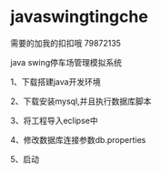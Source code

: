 # javaswingtingche
需要的加我的扣扣哦
79872135

java swing停车场管理模拟系统

1、下载搭建java开发环境

2、下载安装mysql,并且执行数据库脚本

3、将工程导入eclipse中

4、修改数据库连接参数db.properties

5、启动

 
 
 

 
 
